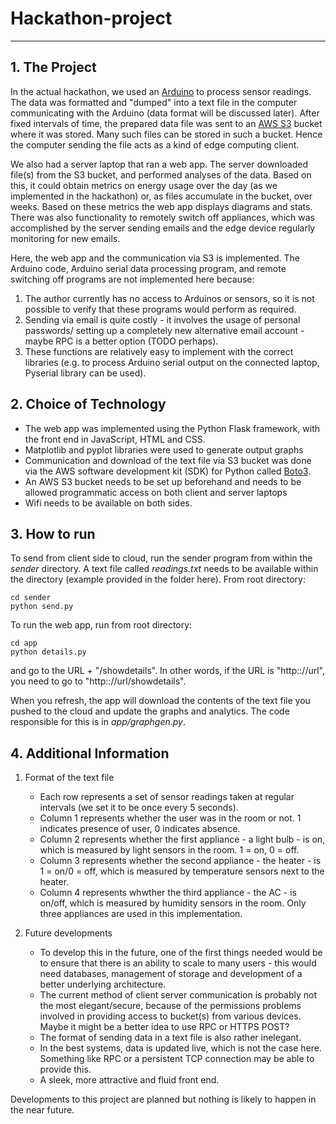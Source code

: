 # Hackathon-project
----

**1. The Project**
--
In the actual hackathon, we used an [Arduino](https://www.arduino.cc/) to process sensor readings. The data was formatted and "dumped" into a text file in the computer communicating with the Arduino (data format will be discussed later). After fixed intervals of time, the prepared data file was sent to an [AWS S3](https://aws.amazon.com/s3/) bucket where it was stored. Many such files can be stored in such a bucket. Hence the computer sending the file acts as a kind of edge computing client.

We also had a server laptop that ran a web app. The server downloaded file(s) from the S3 bucket, and performed analyses of the data. Based on this, it could obtain metrics on energy usage over the day (as we implemented in the hackathon) or, as files accumulate in the bucket, over weeks. Based on these metrics the web app displays diagrams and stats. There was also functionality to remotely switch off appliances, which was accomplished by the server sending emails and the edge device regularly monitoring for new emails.

Here, the web app and the communication via S3 is implemented. The Arduino code, Arduino serial data processing program, and remote switching off programs are not implemented here because:
  1. The author currently has no access to Arduinos or sensors, so it is not possible to verify that these programs would perform as required.
  2. Sending via email is quite costly - it involves the usage of personal passwords/ setting up a completely new alternative email account - maybe RPC is a better option (TODO perhaps).
  3. These functions are relatively easy to implement with the correct libraries (e.g. to process Arduino serial output on the connected laptop, Pyserial library can be used).
  
  
**2. Choice of Technology**
--
  - The web app was implemented using the Python Flask framework, with the front end in JavaScript, HTML and CSS.
  - Matplotlib and pyplot libraries were used to generate output graphs
  - Communication and download of the text file via S3 bucket was done via the AWS software development kit (SDK) for Python called [Boto3](https://github.com/boto/boto3).
  - An AWS S3 bucket needs to be set up beforehand and needs to be allowed programmatic access on both client and server laptops 
  - Wifi needs to be available on both sides.
  
  
**3. How to run**
--
  To send from client side to cloud, run the sender program from within the *sender* directory. A text file called *readings.txt* needs to be available within the directory (example provided in the folder here). From root directory:
  ```
  cd sender
  python send.py
  ```
  
  To run the web app, run from root directory:
  ```
  cd app
  python details.py
  ```
  and go to the URL + "/showdetails". In other words, if the URL is "http:://url", you need to go to "http:://url/showdetails".
  
  When you refresh, the app will download the contents of the text file you pushed to the cloud and update the graphs and analytics. The code responsible for this is in *app/graphgen.py*.
  
  
  **4. Additional Information**
  --
   1. Format of the text file
      - Each row represents a set of sensor readings taken at regular intervals (we set it to be once every 5 seconds).
      - Column 1 represents whether the user was in the room or not. 1 indicates presence of user, 0 indicates absence.
      - Column 2 represents whether the first appliance - a light bulb - is on, which is measured by light sensors in the room. 1 = on, 0 = off.
      - Column 3 represents whether the second appliance - the heater - is 1 = on/0 = off, which is measured by temperature sensors next to the heater.
      - Column 4 represents whwther the third appliance - the AC - is on/off, which is measured by humidity sensors in the room.
     Only three appliances are used in this implementation.
     
   2. Future developments
      - To develop this in the future, one of the first things needed would be to ensure that there is an ability to scale to many users - this would need databases,                     management of storage and development of a better underlying architecture.
      - The current method of client server communication is probably not the most elegant/secure, because of the permissions problems involved in providing access to bucket(s)         from various devices. Maybe it might be a better idea to use RPC or HTTPS POST?
      - The format of sending data in a text file is also rather inelegant.
      - In the best systems, data is updated live, which is not the case here. Something like RPC or a persistent TCP connection may be able to provide this.
      - A sleek, more attractive and fluid front end.
      
   Developments to this project are planned but nothing is likely to happen in the near future.
    
  
